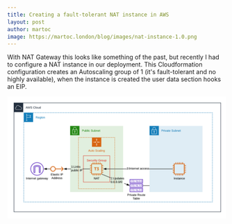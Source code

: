 ```yaml
---
title: Creating a fault-tolerant NAT instance in AWS
layout: post
author: martoc
image: https://martoc.london/blog/images/nat-instance-1.0.png
---
```


With NAT Gateway this looks like something of the past, but recently I had to
configure a NAT instance in our deployment. This Cloudformation configuration
creates an Autoscaling group of 1 (it's fault-tolerant and no highly available),
when the instance is created the user data section hooks an EIP.

![Deployment](/blog/images/nat-instance-1.0.png)
